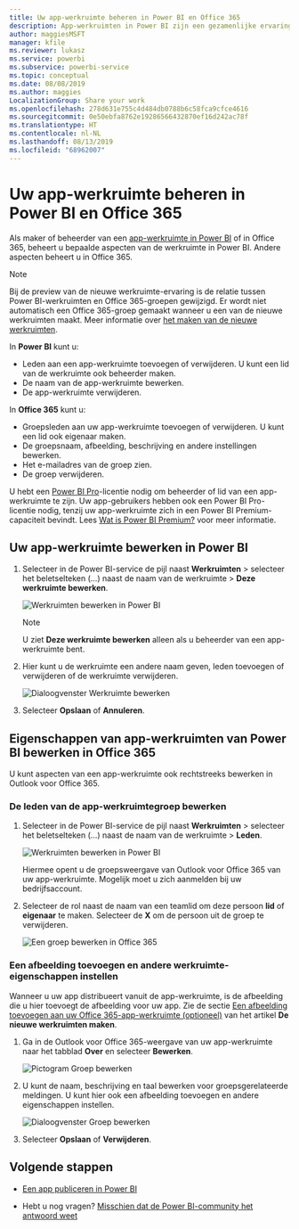 ```yaml
---
title: Uw app-werkruimte beheren in Power BI en Office 365
description: App-werkruimten in Power BI zijn een gezamenlijke ervaring die is gebouwd op Office 365-groepen. Beheer uw app-werkruimten in Power BI en ook in Office 365.
author: maggiesMSFT
manager: kfile
ms.reviewer: lukasz
ms.service: powerbi
ms.subservice: powerbi-service
ms.topic: conceptual
ms.date: 08/08/2019
ms.author: maggies
LocalizationGroup: Share your work
ms.openlocfilehash: 278d631e755c4d484db0788b6c58fca9cfce4616
ms.sourcegitcommit: 0e50ebfa8762e19286566432870ef16d242ac78f
ms.translationtype: HT
ms.contentlocale: nl-NL
ms.lasthandoff: 08/13/2019
ms.locfileid: "68962007"
---
```

# <a name="manage-your-app-workspace-in-power-bi-and-office-365"></a>Uw app-werkruimte beheren in Power BI en Office 365

Als maker of beheerder van een [app-werkruimte in Power BI](service-create-distribute-apps.md) of in Office 365, beheert u bepaalde aspecten van de werkruimte in Power BI. Andere aspecten beheert u in Office 365.

> [!NOTE]
> Bij de preview van de nieuwe werkruimte-ervaring is de relatie tussen Power BI-werkruimten en Office 365-groepen gewijzigd. Er wordt niet automatisch een Office 365-groep gemaakt wanneer u een van de nieuwe werkruimten maakt. Meer informatie over [het maken van de nieuwe werkruimten](service-create-the-new-workspaces.md).

In **Power BI** kunt u:

* Leden aan een app-werkruimte toevoegen of verwijderen. U kunt een lid van de werkruimte ook beheerder maken.
* De naam van de app-werkruimte bewerken.
* De app-werkruimte verwijderen.

In **Office 365** kunt u:

* Groepsleden aan uw app-werkruimte toevoegen of verwijderen. U kunt een lid ook eigenaar maken.
* De groepsnaam, afbeelding, beschrijving en andere instellingen bewerken.
* Het e-mailadres van de groep zien.
* De groep verwijderen.

U hebt een [Power BI Pro](service-features-license-type.md)-licentie nodig om beheerder of lid van een app-werkruimte te zijn. Uw app-gebruikers hebben ook een Power BI Pro-licentie nodig, tenzij uw app-werkruimte zich in een Power BI Premium-capaciteit bevindt. Lees [Wat is Power BI Premium?](service-premium-what-is.md) voor meer informatie.

## <a name="edit-your-app-workspace-in-power-bi"></a>Uw app-werkruimte bewerken in Power BI

1. Selecteer in de Power BI-service de pijl naast **Werkruimten** > selecteer het beletselteken (…) naast de naam van de werkruimte > **Deze werkruimte bewerken**.

   ![Werkruimten bewerken in Power BI](media/service-manage-app-workspace-in-power-bi-and-office-365/power-bi-app-ellipsis.png)

   > [!NOTE]
   > U ziet **Deze werkruimte bewerken** alleen als u beheerder van een app-werkruimte bent.

1. Hier kunt u de werkruimte een andere naam geven, leden toevoegen of verwijderen of de werkruimte verwijderen.

   ![Dialoogvenster Werkruimte bewerken](media/service-manage-app-workspace-in-power-bi-and-office-365/power-bi-app-edit-workspace.png)

1. Selecteer **Opslaan** of **Annuleren**.

## <a name="edit-power-bi-app-workspace-properties-in-office-365"></a>Eigenschappen van app-werkruimten van Power BI bewerken in Office 365

U kunt aspecten van een app-werkruimte ook rechtstreeks bewerken in Outlook voor Office 365.

### <a name="edit-the-members-of-the-app-workspace-group"></a>De leden van de app-werkruimtegroep bewerken

1. Selecteer in de Power BI-service de pijl naast **Werkruimten** > selecteer het beletselteken (…) naast de naam van de werkruimte > **Leden**.

   ![Werkruimten bewerken in Power BI](media/service-manage-app-workspace-in-power-bi-and-office-365/power-bi-app-ellipsis-members.png)

   Hiermee opent u de groepsweergave van Outlook voor Office 365 van uw app-werkruimte. Mogelijk moet u zich aanmelden bij uw bedrijfsaccount.

1. Selecteer de rol naast de naam van een teamlid om deze persoon **lid** of **eigenaar** te maken. Selecteer de **X** om de persoon uit de groep te verwijderen.

   ![Een groep bewerken in Office 365](media/service-manage-app-workspace-in-power-bi-and-office-365/pbi_managegroupo365.png)

### <a name="add-an-image-and-set-other-workspace-properties"></a>Een afbeelding toevoegen en andere werkruimte-eigenschappen instellen

Wanneer u uw app distribueert vanuit de app-werkruimte, is de afbeelding die u hier toevoegt de afbeelding voor uw app. Zie de sectie [Een afbeelding toevoegen aan uw Office 365-app-werkruimte (optioneel)](service-create-workspaces.md#add-an-image-to-your-office-365-app-workspace-optional) van het artikel **De nieuwe werkruimten maken**.

1. Ga in de Outlook voor Office 365-weergave van uw app-werkruimte naar het tabblad **Over** en selecteer **Bewerken**.

    ![Pictogram Groep bewerken](media/service-manage-app-workspace-in-power-bi-and-office-365/pbi_editgroupo365.png)
1. U kunt de naam, beschrijving en taal bewerken voor groepsgerelateerde meldingen. U kunt hier ook een afbeelding toevoegen en andere eigenschappen instellen.

   ![Dialoogvenster Groep bewerken](media/service-manage-app-workspace-in-power-bi-and-office-365/pbi_editgrpo365dialog.png)

1. Selecteer **Opslaan** of **Verwijderen**.

## <a name="next-steps"></a>Volgende stappen

* [Een app publiceren in Power BI](service-create-distribute-apps.md)

* Hebt u nog vragen? [Misschien dat de Power BI-community het antwoord weet](http://community.powerbi.com/)
